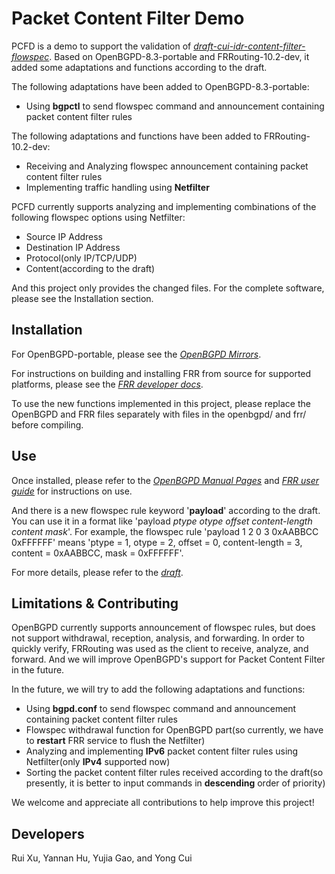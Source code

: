 Packet Content Filter Demo
==========================

PCFD is a demo to support the validation of *[draft-cui-idr-content-filter-flowspec](https://datatracker.ietf.org/doc/draft-cui-idr-content-filter-flowspec/)*. Based on OpenBGPD-8.3-portable and FRRouting-10.2-dev, it added some adaptations and functions according to the draft. 

The following adaptations have been added to OpenBGPD-8.3-portable: 
* Using **bgpctl** to send flowspec command and announcement containing packet content filter rules

The following adaptations and functions have been added to FRRouting-10.2-dev: 
* Receiving and Analyzing flowspec announcement containing packet content filter rules
* Implementing traffic handling using **Netfilter**

PCFD currently supports analyzing and implementing combinations of the following flowspec options using Netfilter: 
* Source IP Address
* Destination IP Address
* Protocol(only IP/TCP/UDP)
* Content(according to the draft)

And this project only provides the changed files. For the complete software, please see the Installation section. 

Installation
------------

For OpenBGPD-portable, please see the
*[OpenBGPD Mirrors](https://www.openbgp.org/ftp.html)*.

For instructions on building and installing FRR from source for supported platforms, please see the
*[FRR developer docs](http://docs.frrouting.org/projects/dev-guide/en/latest/building.html)*.

To use the new functions implemented in this project, 
please replace the OpenBGPD and FRR files separately with files in the openbgpd/ and frr/ before compiling. 

Use
---

Once installed, please refer to the *[OpenBGPD Manual Pages](http://openbgp.org/manual.html)* and *[FRR user guide](http://docs.frrouting.org/)*
for instructions on use. 

And there is a new flowspec rule keyword '**payload**' according to the draft. 
You can use it in a format like 'payload *ptype* *otype* *offset* *content-length* *content* *mask*'. 
For example, the flowspec rule 'payload 1 2 0 3 0xAABBCC 0xFFFFFF' means
'ptype = 1, otype = 2, offset = 0, content-length = 3, content = 0xAABBCC, mask = 0xFFFFFF'. 

For more details, please refer to the *[draft](https://datatracker.ietf.org/doc/draft-cui-idr-content-filter-flowspec/)*.

Limitations & Contributing
--------------------------

OpenBGPD currently supports announcement of flowspec rules, but does not support withdrawal, reception, analysis, and forwarding. 
In order to quickly verify, FRRouting was used as the client to receive, analyze, and forward. 
And we will improve OpenBGPD's support for Packet Content Filter in the future.

In the future, we will try to add the following adaptations and functions: 
* Using **bgpd.conf** to send flowspec command and announcement containing packet content filter rules
* Flowspec withdrawal function for OpenBGPD part(so currently, we have to **restart** FRR service to flush the Netfilter)
* Analyzing and implementing **IPv6** packet content filter rules using Netfilter(only **IPv4** supported now)
* Sorting the packet content filter rules received according to the draft(so presently, it is better to input commands in **descending** order of priority)

We welcome and appreciate all contributions to help improve this project! 

Developers
----------
Rui Xu, Yannan Hu, Yujia Gao, and Yong Cui

